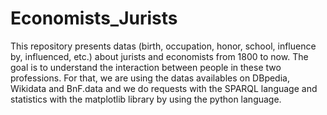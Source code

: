 # Economists_Jurists

This repository presents datas (birth, occupation, honor, school, influence by, influenced, etc.) about jurists and economists from 1800 to now. The goal is to understand the interaction between people in these two professions. For that, we are using the datas availables on DBpedia, Wikidata and BnF.data and we do requests with the SPARQL language and statistics with the matplotlib library by using the python language.
